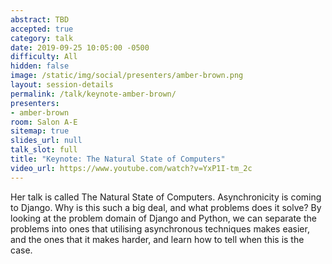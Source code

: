 ```yaml
---
abstract: TBD
accepted: true
category: talk
date: 2019-09-25 10:05:00 -0500
difficulty: All
hidden: false
image: /static/img/social/presenters/amber-brown.png
layout: session-details
permalink: /talk/keynote-amber-brown/
presenters:
- amber-brown
room: Salon A-E
sitemap: true
slides_url: null
talk_slot: full
title: "Keynote: The Natural State of Computers"
video_url: https://www.youtube.com/watch?v=YxP1I-tm_2c
---
```


Her talk is called The Natural State of Computers. Asynchronicity is coming to Django. Why is this such a big deal, and what problems does it solve? By looking at the problem domain of Django and Python, we can separate the problems into ones that utilising asynchronous techniques makes easier, and the ones that it makes harder, and learn how to tell when this is the case.
